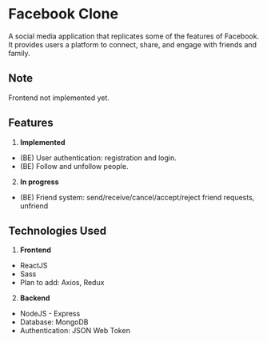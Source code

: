 # Facebook Clone

A social media application that replicates some of the features of Facebook. It provides users a platform to connect, share, and engage with friends and family.

## Note

Frontend not implemented yet.

## Features

1. **Implemented**

- (BE) User authentication: registration and login.
- (BE) Follow and unfollow people.

2. **In progress**

- (BE) Friend system: send/receive/cancel/accept/reject friend requests, unfriend

## Technologies Used

1. **Frontend**

- ReactJS
- Sass
- Plan to add: Axios, Redux

2. **Backend**

- NodeJS - Express
- Database: MongoDB
- Authentication: JSON Web Token
